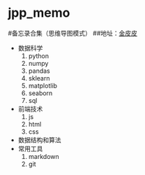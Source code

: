 # jpp_memo
#备忘录合集（思维导图模式）
##地址：[金皮皮](https://github.com/mischief233/jpp_memo)
* 数据科学
  1. python
  2. numpy
  3. pandas
  4. sklearn
  5. matplotlib
  6. seaborn
  7. sql
* 前端技术
  1. js
  2. html
  3. css
* 数据结构和算法
* 常用工具
  1. markdown
  2. git